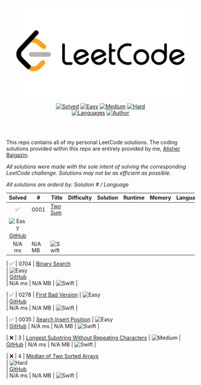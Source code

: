 <div align="center">
<img src="https://github.com/CrutchTheClutch/LeetCode/raw/master/logo.png" width="450" height="auto"/>

[![Solved](https://img.shields.io/badge/Solved-0/2494-337ab7.svg?style=flat)]()
[![Easy](https://img.shields.io/badge/Easy-4-5cb85c.svg?style=flat)]()
[![Medium](https://img.shields.io/badge/Medium-0-f0ad4e.svg?style=flat)]()
[![Hard](https://img.shields.io/badge/Hard-0-d9534f.svg?style=flat)]()
</br>
[![Languages](https://img.shields.io/badge/Languages-%20Swift-red.svg?style=flat)]()
[![Author](https://img.shields.io/badge/Author-Alisher%20Baigazin-blue.svg?style=flat)](https://leetcode.com/alisherbaigazin/)

</div>
</br>
</br>

This repo contains all of my personal LeetCode solutions. The coding solutions provided within this repo are entirely provided by me, [Alisher Baigazin](https://leetcode.com/alisherbaigazin/).

_All solutions were made with the sole intent of solving the corresponding LeetCode challenge. Solutions may not be as efficient as possible._

_All solutions are orderd by: Solution # / Language_

| Solved | #    | Title                                                                                                                           | Difficulty                                                           | Solution                                                                                    | Runtime | Memory | Language                                                                      |
| :----: | ---- | ------------------------------------------------------------------------------------------------------------------------------- | -------------------------------------------------------------------- | ------------------------------------------------------------------------------------------- | ------- | ------ | ----------------------------------------------------------------------------- |
|   ✅    | 0001    | [Two Sum](https://leetcode.com/problems/two-sum)     
| ![Easy](https://img.shields.io/badge/Easy-5cb85c.svg?style=flat)     
| [GitHub](0001-two-sum/0001-two-sum.swift)                                              
| N/A ms  | N/A MB | ![Swift](https://img.shields.io/badge/Swift--f1e05a.svg?style=flat) |

|   ✅    | 0704    | [Binary Search](https://leetcode.com/problems/binary-search)                                                                        
| ![Easy](https://img.shields.io/badge/Easy-5cb85c.svg?style=flat)     
| [GitHub](0704-binary-search/0704-binary-search.swift)                        
| N/A ms  | N/A MB | ![Swift](https://img.shields.io/badge/Swift--f1e05a.svg?style=flat) |

|   ✅    | 0278    | [First Bad Version](https://leetcode.com/problems/first-bad-version)                                                                  | ![Easy](https://img.shields.io/badge/Easy-5cb85c.svg?style=flat)     
| [GitHub](0278-first-bad-version/0278-first-bad-version.swift)        
| N/A ms  | N/A MB | ![Swift](https://img.shields.io/badge/Swift--f1e05a.svg?style=flat) |

|   ✅    | 0035    | [Search Insert Position](https://leetcode.com/problems/search-insert-position)                                                        | ![Easy](https://img.shields.io/badge/Easy-5cb85c.svg?style=flat)     
| [GitHub](0035-search-insert-position/0035-search-insert-position.swift)
| N/A ms  | N/A MB | ![Swift](https://img.shields.io/badge/Swift--f1e05a.svg?style=flat) |

|   ❌    | 3    | [Longest Substring Without Repeating Characters](https://leetcode.com/problems/longest-substring-without-repeating-characters/) 
| ![Medium](https://img.shields.io/badge/Medium-f0ad4e.svg?style=flat) 
| [GitHub]() 
| N/A ms  | N/A MB | ![Swift](https://img.shields.io/badge/Swift--f1e05a.svg?style=flat) |

|   ❌    | 4    | [Median of Two Sorted Arrays](https://leetcode.com/problems/median-of-two-sorted-arrays/)                                       
| ![Hard](https://img.shields.io/badge/Hard-d9534f.svg?style=flat)     
| [GitHub]()                    
| N/A ms  | N/A MB | ![Swift](https://img.shields.io/badge/Swift--f1e05a.svg?style=flat) |
